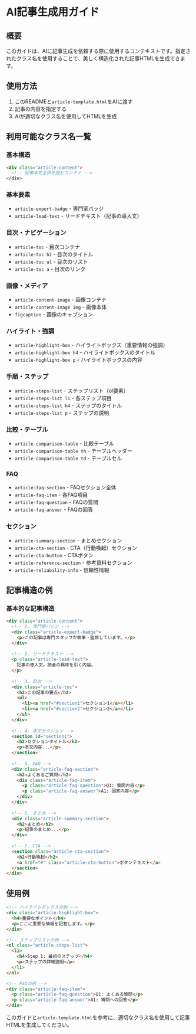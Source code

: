 # AI記事生成用ガイド

## 概要
このガイドは、AIに記事生成を依頼する際に使用するコンテキストです。指定されたクラス名を使用することで、美しく構造化された記事HTMLを生成できます。

## 使用方法
1. このREADMEと`article-template.html`をAIに渡す
2. 記事の内容を指定する
3. AIが適切なクラス名を使用してHTMLを生成

## 利用可能なクラス名一覧

### 基本構造
```html
<div class="article-content">
  <!-- 記事本文全体を囲むコンテナ -->
</div>
```

### 基本要素
- `article-expert-badge` - 専門家バッジ
- `article-lead-text` - リードテキスト（記事の導入文）

### 目次・ナビゲーション
- `article-toc` - 目次コンテナ
- `article-toc h2` - 目次のタイトル
- `article-toc ul` - 目次のリスト
- `article-toc a` - 目次のリンク

### 画像・メディア
- `article-content-image` - 画像コンテナ
- `article-content-image img` - 画像本体
- `figcaption` - 画像のキャプション

### ハイライト・強調
- `article-highlight-box` - ハイライトボックス（重要情報の強調）
- `article-highlight-box h4` - ハイライトボックスのタイトル
- `article-highlight-box p` - ハイライトボックスの内容

### 手順・ステップ
- `article-steps-list` - ステップリスト（ol要素）
- `article-steps-list li` - 各ステップ項目
- `article-steps-list h4` - ステップのタイトル
- `article-steps-list p` - ステップの説明

### 比較・テーブル
- `article-comparison-table` - 比較テーブル
- `article-comparison-table th` - テーブルヘッダー
- `article-comparison-table td` - テーブルセル

### FAQ
- `article-faq-section` - FAQセクション全体
- `article-faq-item` - 各FAQ項目
- `article-faq-question` - FAQの質問
- `article-faq-answer` - FAQの回答

### セクション
- `article-summary-section` - まとめセクション
- `article-cta-section` - CTA（行動喚起）セクション
- `article-cta-button` - CTAボタン
- `article-reference-section` - 参考資料セクション
- `article-reliability-info` - 信頼性情報

## 記事構造の例

### 基本的な記事構造
```html
<div class="article-content">
  <!-- 1. 専門家バッジ -->
  <div class="article-expert-badge">
    <p>この記事は専門スタッフが執筆・監修しています。</p>
  </div>
  
  <!-- 2. リードテキスト -->
  <p class="article-lead-text">
    記事の導入文。読者の興味を引く内容。
  </p>
  
  <!-- 3. 目次 -->
  <div class="article-toc">
    <h2>この記事の要点</h2>
    <ul>
      <li><a href="#section1">セクション1</a></li>
      <li><a href="#section2">セクション2</a></li>
    </ul>
  </div>
  
  <!-- 4. 本文セクション -->
  <section id="section1">
    <h2>セクションタイトル</h2>
    <p>本文内容...</p>
  </section>
  
  <!-- 5. FAQ -->
  <div class="article-faq-section">
    <h2>よくあるご質問</h2>
    <div class="article-faq-item">
      <p class="article-faq-question">Q1: 質問内容</p>
      <p class="article-faq-answer">A1: 回答内容</p>
    </div>
  </div>
  
  <!-- 6. まとめ -->
  <div class="article-summary-section">
    <h2>まとめ</h2>
    <p>記事のまとめ...</p>
  </div>
  
  <!-- 7. CTA -->
  <section class="article-cta-section">
    <h2>行動喚起</h2>
    <a href="#" class="article-cta-button">ボタンテキスト</a>
  </section>
</div>
```

## 使用例
```html
<!-- ハイライトボックスの例 -->
<div class="article-highlight-box">
  <h4>重要なポイント</h4>
  <p>ここに重要な情報を記載します。</p>
</div>

<!-- ステップリストの例 -->
<ol class="article-steps-list">
  <li>
    <h4>Step 1: 最初のステップ</h4>
    <p>ステップの詳細説明</p>
  </li>
</ol>

<!-- FAQの例 -->
<div class="article-faq-item">
  <p class="article-faq-question">Q1: よくある質問</p>
  <p class="article-faq-answer">A1: 質問への回答</p>
</div>
```

このガイドと`article-template.html`を参考に、適切なクラス名を使用して記事HTMLを生成してください。 